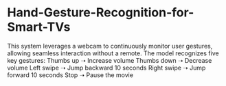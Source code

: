 # Hand-Gesture-Recognition-for-Smart-TVs
This system leverages a webcam to continuously monitor user gestures, allowing seamless interaction without a remote. The model recognizes five key gestures:
Thumbs up ➝ Increase volume
Thumbs down ➝ Decrease volume
Left swipe ➝ Jump backward 10 seconds
Right swipe ➝ Jump forward 10 seconds
Stop ➝ Pause the movie
